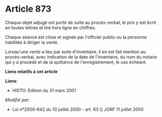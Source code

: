 # Article 873

Chaque objet adjugé est porté de suite au procès-verbal, le prix y est écrit en toutes lettres et tiré hors ligne en
chiffres.

Chaque séance est close et signée par l'officier public ou la personne habilitée à diriger la vente.

Lorsqu'une vente a lieu par suite d'inventaire, il en est fait mention au procès-verbal, avec indication de la date de
l'inventaire, du nom du notaire qui y a procédé et de la quittance de l'enregistrement, le cas échéant.

**Liens relatifs à cet article**

**Liens**:

  - HISTO: Edition du 31 mars 2001

_Modifié par_:

  - Loi n°2000-642 du 10 juillet 2000 - art. 63 () JORF 11 juillet 2000
